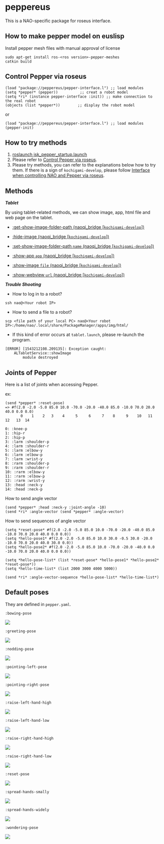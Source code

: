 peppereus
=========

This is a NAO-specific package for roseus interface.

How to make pepper model on euslisp
-----------------------------------

Install pepper mesh files with manual approval of license
```
sudo apt-get install ros-<ros version>-pepper-meshes
catkin build
```

Control Pepper via roseus
-------------------------

```
(load "package://peppereus/pepper-interface.l") ;; load modules
(setq *pepper* (pepper))          ;; creat a robot model
(setq *ri* (instance pepper-interface :init)) ;; make connection to the real robot
(objects (list *pepper*))        ;; display the robot model
```
or

```
(load "package://peppereus/pepper-interface.l") ;; load modules
(pepper-init)
```

How to try methods
------------------

1. [roslaunch jsk_pepper_startup.launch](../jsk_pepper_statup/README.md)  
2. Please refer to [Control Pepper via roseus](https://github.com/jsk-ros-pkg/jsk_robot/blob/master/jsk_naoqi_robot/peppereus/README.md#control-pepper-via-roseus).  
3. Please try methods, you can refer to the explanations below how to try them. If there is a sign of `kochigami-develop`, please follow [Interface when controlling NAO and Pepper via roseus](../README.md#interface-when-controlling-nao-and-pepper-via-roseus). 

Methods
-------

***Tablet***  

By using tablet-related methods, we can show image, app, html file and web page on the tablet.  

- [:get-show-image-folder-path (naoqi_bridge [`kochigami-develop`])](doc/get_show_image_folder_path.md)  

- [:hide-image (naoqi_bridge [`kochigami-develop`])](doc/hide_image.md)  

- [:set-show-image-folder-path `name` (naoqi_bridge [`kochigami-develop`])](doc/set_show_image_folder_path.md)  

- [:show-app `app` (naoqi_bridge [`kochigami-develop`])](doc/show_app.md)  

- [:show-image `file` (naoqi_bridge [`kochigami-develop`])](doc/show_image.md)  

- [:show-webview `url` (naoqi_bridge [`kochigami-develop`])](doc/show_webview.md)

***Trouble Shooting***

- How to log in to a robot?
```
ssh nao@<Your robot IP>
```

- How to send a file to a robot?
```
scp <file path of your local PC> nao@<Your robot IP>:/home/nao/.local/share/PackageManager/apps/img/html/
```

- If this kind of error occurs at `tablet.launch`, please re-launch the program. 
```
[ERROR] [1543212108.209135]: Exception caught:
	ALTabletService::showImage
		module destroyed
```

Joints of Pepper
----------------

Here is a list of joints when accessing Pepper.

ex:  
```
(send *pepper* :reset-pose)
=> #f(2.0 -2.0 -5.0 85.0 10.0 -70.0 -20.0 -40.0 85.0 -10.0 70.0 20.0 40.0 0.0 0.0)
       0    1    2   3    4     5     6     7    8     9    10   11   12   13  14
```

```
0: :knee-p
1: :hip-r
2: :hip-p
3: :larm :shoulder-p
4: :larm :shoulder-r
5: :larm :elbow-y
6: :larm :elbow-p
7: :larm :wrist-y
8: :rarm :shoulder-p
9: :rarm :shoulder-r
10: :rarm :elbow-y
11: :rarm :elbow-p
12: :rarm :wrist-y
13: :head :neck-y
14: :head :neck-p
```

How to send angle vector

```
(send *pepper* :head :neck-y :joint-angle -10)
(send *ri* :angle-vector (send *pepper* :angle-vector)
```

How to send sequences of angle vector

```
(setq *reset-pose* #f(2.0 -2.0 -5.0 85.0 10.0 -70.0 -20.0 -40.0 85.0 -10.0 70.0 20.0 40.0 0.0 0.0))
(setq *hello-pose1* #f(2.0 -2.0 -5.0 85.0 10.0 30.0 -0.5 30.0 -20.0 -10.0 70.0 20.0 40.0 30.0 0.0))
(setq *hello-pose2* #f(2.0 -2.0 -5.0 85.0 10.0 -70.0 -20.0 -40.0 0.0 -10.0 70.0 20.0 40.0 0.0 0.0))

(setq *hello-pose-list* (list *reset-pose* *hello-pose1* *hello-pose2* *reset-pose*))
(setq *hello-time-list* (list 2000 3000 4000 5000))

(send *ri* :angle-vector-sequence *hello-pose-list* *hello-time-list*)
```

Default poses
-------------

They are defined in `pepper.yaml`.

`:bowing-pose`

![](doc/img/bowing-pose.png)

`:greeting-pose`

![](doc/img/greeting-pose.png)

`:nodding-pose`

![](doc/img/nodding-pose.png)

`:pointing-left-pose`

![](doc/img/pointing-left-pose.png)

`:pointing-right-pose`

![](doc/img/pointing-right-pose.png)

`:raise-left-hand-high`

![](doc/img/raise-left-hand-high.png)

`:raise-left-hand-low`

![](doc/img/raise-left-hand-low.png)

`:raise-right-hand-high`

![](doc/img/raise-right-hand-high.png)

`:raise-right-hand-low`

![](doc/img/raise-right-hand-low.png)

`:reset-pose`

![](doc/img/reset-pose.png)

`:spread-hands-smally`

![](doc/img/spread-hands-smally.png)

`:spread-hands-widely`

![](doc/img/spread-hands-widely.png)

`:wondering-pose`

![](doc/img/wondering-pose.png)